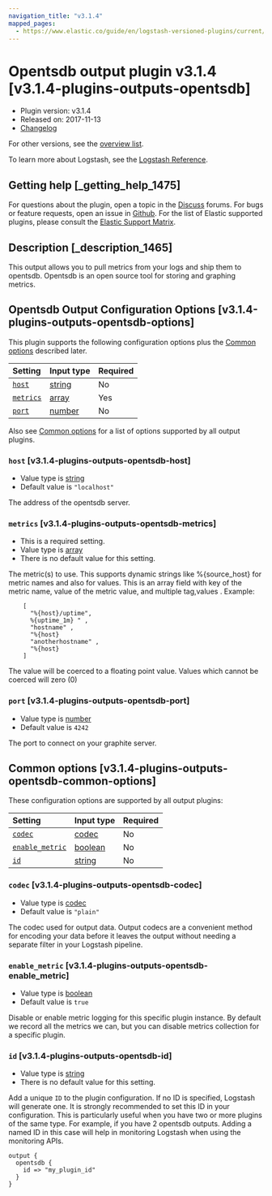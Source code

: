 ```yaml
---
navigation_title: "v3.1.4"
mapped_pages:
  - https://www.elastic.co/guide/en/logstash-versioned-plugins/current/v3.1.4-plugins-outputs-opentsdb.html
---
```


# Opentsdb output plugin v3.1.4 [v3.1.4-plugins-outputs-opentsdb]

* Plugin version: v3.1.4
* Released on: 2017-11-13
* [Changelog](https://github.com/logstash-plugins/logstash-output-opentsdb/blob/v3.1.4/CHANGELOG.md)

For other versions, see the [overview list](output-opentsdb-index.md).

To learn more about Logstash, see the [Logstash Reference](https://www.elastic.co/guide/en/logstash/current/index.html).

## Getting help [_getting_help_1475]

For questions about the plugin, open a topic in the [Discuss](http://discuss.elastic.co) forums. For bugs or feature requests, open an issue in [Github](https://github.com/logstash-plugins/logstash-output-opentsdb). For the list of Elastic supported plugins, please consult the [Elastic Support Matrix](https://www.elastic.co/support/matrix#matrix_logstash_plugins).

## Description [_description_1465]

This output allows you to pull metrics from your logs and ship them to opentsdb. Opentsdb is an open source tool for storing and graphing metrics.

## Opentsdb Output Configuration Options [v3.1.4-plugins-outputs-opentsdb-options]

This plugin supports the following configuration options plus the [Common options](v3-1-4-plugins-outputs-opentsdb.md#v3.1.4-plugins-outputs-opentsdb-common-options) described later.

| Setting | Input type | Required |
| :- | :- | :- |
| [`host`](v3-1-4-plugins-outputs-opentsdb.md#v3.1.4-plugins-outputs-opentsdb-host) | [string](/lsr/value-types.md#string) | No |
| [`metrics`](v3-1-4-plugins-outputs-opentsdb.md#v3.1.4-plugins-outputs-opentsdb-metrics) | [array](/lsr/value-types.md#array) | Yes |
| [`port`](v3-1-4-plugins-outputs-opentsdb.md#v3.1.4-plugins-outputs-opentsdb-port) | [number](/lsr/value-types.md#number) | No |

Also see [Common options](v3-1-4-plugins-outputs-opentsdb.md#v3.1.4-plugins-outputs-opentsdb-common-options) for a list of options supported by all output plugins.

### `host` [v3.1.4-plugins-outputs-opentsdb-host]

* Value type is [string](/lsr/value-types.md#string)
* Default value is `"localhost"`

The address of the opentsdb server.

### `metrics` [v3.1.4-plugins-outputs-opentsdb-metrics]

* This is a required setting.
* Value type is [array](/lsr/value-types.md#array)
* There is no default value for this setting.

The metric(s) to use. This supports dynamic strings like %{source\_host} for metric names and also for values. This is an array field with key of the metric name, value of the metric value, and multiple tag,values . Example:

```
    [
      "%{host}/uptime",
      %{uptime_1m} " ,
      "hostname" ,
      "%{host}
      "anotherhostname" ,
      "%{host}
    ]
```

The value will be coerced to a floating point value. Values which cannot be coerced will zero (0)

### `port` [v3.1.4-plugins-outputs-opentsdb-port]

* Value type is [number](/lsr/value-types.md#number)
* Default value is `4242`

The port to connect on your graphite server.

## Common options [v3.1.4-plugins-outputs-opentsdb-common-options]

These configuration options are supported by all output plugins:

| Setting | Input type | Required |
| :- | :- | :- |
| [`codec`](v3-1-4-plugins-outputs-opentsdb.md#v3.1.4-plugins-outputs-opentsdb-codec) | [codec](/lsr/value-types.md#codec) | No |
| [`enable_metric`](v3-1-4-plugins-outputs-opentsdb.md#v3.1.4-plugins-outputs-opentsdb-enable_metric) | [boolean](/lsr/value-types.md#boolean) | No |
| [`id`](v3-1-4-plugins-outputs-opentsdb.md#v3.1.4-plugins-outputs-opentsdb-id) | [string](/lsr/value-types.md#string) | No |

### `codec` [v3.1.4-plugins-outputs-opentsdb-codec]

* Value type is [codec](/lsr/value-types.md#codec)
* Default value is `"plain"`

The codec used for output data. Output codecs are a convenient method for encoding your data before it leaves the output without needing a separate filter in your Logstash pipeline.

### `enable_metric` [v3.1.4-plugins-outputs-opentsdb-enable_metric]

* Value type is [boolean](/lsr/value-types.md#boolean)
* Default value is `true`

Disable or enable metric logging for this specific plugin instance. By default we record all the metrics we can, but you can disable metrics collection for a specific plugin.

### `id` [v3.1.4-plugins-outputs-opentsdb-id]

* Value type is [string](/lsr/value-types.md#string)
* There is no default value for this setting.

Add a unique `ID` to the plugin configuration. If no ID is specified, Logstash will generate one. It is strongly recommended to set this ID in your configuration. This is particularly useful when you have two or more plugins of the same type. For example, if you have 2 opentsdb outputs. Adding a named ID in this case will help in monitoring Logstash when using the monitoring APIs.

```
output {
  opentsdb {
    id => "my_plugin_id"
  }
}
```
